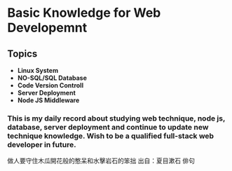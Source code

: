 # Basic Knowledge for Web Developemnt  
## **Topics**
- **Linux System**  
- **NO-SQL/SQL Database**  
- **Code Version Controll**  
- **Server Deployment**  
- **Node JS Middleware**  
### This is my daily record about studying web technique, node js, database, server deployment and continue to update new technique knowledge. Wish to be a qualified full-stack web developer in future.
做人要守住木瓜開花般的憨呆和水擊岩石的笨拙 出自：夏目漱石 俳句 